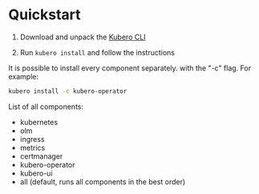 
# Quickstart
1) Download and unpack the <a href="https://github.com/kubero-dev/kubero-cli/releases/latest">Kubero CLI</a><p>
2) Run `kubero install` and follow the instructions


It is possible to install every component separately. with the "-c" flag. For example:
```bash
kubero install -c kubero-operator
```

List of all components:

- kubernetes
- olm
- ingress
- metrics
- certmanager
- kubero-operator
- kubero-ui
- all (default, runs all components in the best order)
